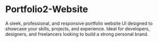 # Portfolio2-Website
A sleek, professional, and responsive portfolio website UI designed to showcase your skills, projects, and experience. Ideal for developers, designers, and freelancers looking to build a strong personal brand.
